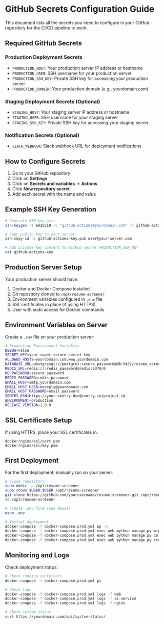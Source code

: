 # GitHub Secrets Configuration Guide

This document lists all the secrets you need to configure in your GitHub repository for the CI/CD pipeline to work.

## Required GitHub Secrets

### Production Deployment Secrets
- `PRODUCTION_HOST`: Your production server IP address or hostname
- `PRODUCTION_USER`: SSH username for your production server
- `PRODUCTION_SSH_KEY`: Private SSH key for accessing your production server
- `PRODUCTION_DOMAIN`: Your production domain (e.g., yourdomain.com)

### Staging Deployment Secrets (Optional)
- `STAGING_HOST`: Your staging server IP address or hostname
- `STAGING_USER`: SSH username for your staging server
- `STAGING_SSH_KEY`: Private SSH key for accessing your staging server

### Notification Secrets (Optional)
- `SLACK_WEBHOOK`: Slack webhook URL for deployment notifications

## How to Configure Secrets

1. Go to your GitHub repository
2. Click on **Settings**
3. Click on **Secrets and variables** → **Actions**
4. Click **New repository secret**
5. Add each secret with the name and value

## Example SSH Key Generation

```bash
# Generate SSH key pair
ssh-keygen -t ed25519 -C "github-actions@yourdomain.com" -f github-actions-key

# Copy public key to your server
ssh-copy-id -i github-actions-key.pub user@your-server.com

# Add private key content to GitHub secret PRODUCTION_SSH_KEY
cat github-actions-key
```

## Production Server Setup

Your production server should have:

1. Docker and Docker Compose installed
2. Git repository cloned to `/opt/resume-screener`
3. Environment variables configured in `.env` file
4. SSL certificates in place (if using HTTPS)
5. User with sudo access for Docker commands

## Environment Variables on Server

Create a `.env` file on your production server:

```bash
# Production Environment Variables
DEBUG=False
SECRET_KEY=your-super-secure-secret-key
ALLOWED_HOSTS=yourdomain.com,www.yourdomain.com
DATABASE_URL=postgresql://postgres:secure_password@db:5432/resume_screener
REDIS_URL=redis://:redis_password@redis:6379/0
DB_PASSWORD=secure_password
REDIS_PASSWORD=redis_password
EMAIL_HOST=smtp.yourdomain.com
EMAIL_HOST_USER=noreply@yourdomain.com
EMAIL_HOST_PASSWORD=email_password
SENTRY_DSN=https://your-sentry-dsn@sentry.io/project-id
ENVIRONMENT=production
RELEASE_VERSION=1.0.0
```

## SSL Certificate Setup

If using HTTPS, place your SSL certificates in:
```
docker/nginx/ssl/cert.pem
docker/nginx/ssl/key.pem
```

## First Deployment

For the first deployment, manually run on your server:

```bash
# Clone repository
sudo mkdir -p /opt/resume-screener
sudo chown $USER:$USER /opt/resume-screener
git clone https://github.com/yourusername/resume-screener.git /opt/resume-screener
cd /opt/resume-screener

# Create .env file (see above)
nano .env

# Initial deployment
docker-compose -f docker-compose.prod.yml up -d
docker-compose -f docker-compose.prod.yml exec web python manage.py migrate
docker-compose -f docker-compose.prod.yml exec web python manage.py collectstatic --noinput
docker-compose -f docker-compose.prod.yml exec web python manage.py createsuperuser
```

## Monitoring and Logs

Check deployment status:
```bash
# Check running containers
docker-compose -f docker-compose.prod.yml ps

# Check logs
docker-compose -f docker-compose.prod.yml logs -f web
docker-compose -f docker-compose.prod.yml logs -f ai-service
docker-compose -f docker-compose.prod.yml logs -f nginx

# Check system status
curl https://yourdomain.com/api/system-status/
```
